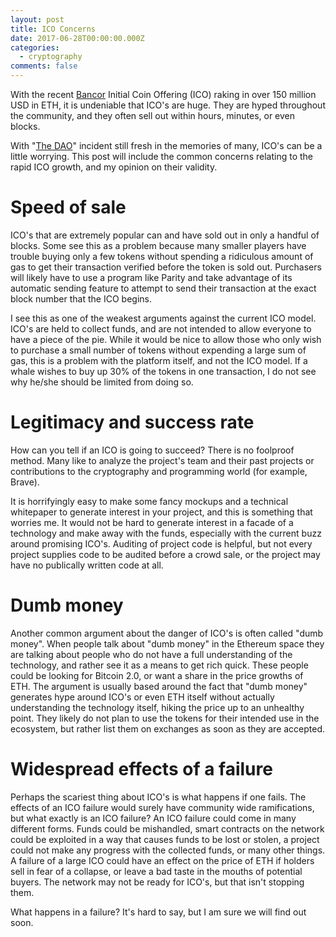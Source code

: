 ```yaml
---
layout: post
title: ICO Concerns
date: 2017-06-28T00:00:00.000Z
categories:
  - cryptography
comments: false
---
```


With the recent [Bancor](https://www.bancor.network/) Initial Coin Offering (ICO) raking in over 150 million USD in ETH, it is undeniable that ICO's are huge. They are hyped throughout the community, and they often sell out within hours, minutes, or even blocks.

With "[The DAO](https://www.wired.com/2016/06/50-million-hack-just-showed-dao-human/)" incident still fresh in the memories of many, ICO's can be a little worrying. This post will include the common concerns relating to the rapid ICO growth, and my opinion on their validity.

<!-- more -->

# Speed of sale

ICO's that are extremely popular can and have sold out in only a handful of blocks. Some see this as a problem because many smaller players have trouble buying only a few tokens without spending a ridiculous amount of gas to get their transaction verified before the token is sold out. Purchasers will likely have to use a program like Parity and take advantage of its automatic sending feature to attempt to send their transaction at the exact block number that the ICO begins.

I see this as one of the weakest arguments against the current ICO model. ICO's are held to collect funds, and are not intended to allow everyone to have a piece of the pie. While it would be nice to allow those who only wish to purchase a small number of tokens without expending a large sum of gas, this is a problem with the platform itself, and not the ICO model. If a whale wishes to buy up 30% of the tokens in one transaction, I do not see why he/she should be limited from doing so.

# Legitimacy and success rate

How can you tell if an ICO is going to succeed? There is no foolproof method. Many like to analyze the project's team and their past projects or contributions to the cryptography and programming world (for example, Brave).

It is horrifyingly easy to make some fancy mockups and a technical whitepaper to generate interest in your project, and this is something that worries me. It would not be hard to generate interest in a facade of a technology and make away with the funds, especially with the current buzz around promising ICO's. Auditing of project code is helpful, but not every project supplies code to be audited before a crowd sale, or the project may have no publically written code at all.

# Dumb money

Another common argument about the danger of ICO's is often called "dumb money". When people talk about "dumb money" in the Ethereum space they are talking about people who do not have a full understanding of the technology, and rather see it as a means to get rich quick. These people could be looking for Bitcoin 2.0, or want a share in the price growths of ETH. The argument is usually based around the fact that "dumb money" generates hype around ICO's or even ETH itself without actually understanding the technology itself, hiking the price up to an unhealthy point. They likely do not plan to use the tokens for their intended use in the ecosystem, but rather list them on exchanges as soon as they are accepted.

# Widespread effects of a failure

Perhaps the scariest thing about ICO's is what happens if one fails. The effects of an ICO failure would surely have community wide ramifications, but what exactly is an ICO failure? An ICO failure could come in many different forms. Funds could be mishandled, smart contracts on the network could be exploited in a way that causes funds to be lost or stolen, a project could not make any progress with the collected funds, or many other things. A failure of a large ICO could have an effect on the price of ETH if holders sell in fear of a collapse, or leave a bad taste in the mouths of potential buyers. The network may not be ready for ICO's, but that isn't stopping them.

What happens in a failure? It's hard to say, but I am sure we will find out soon.
